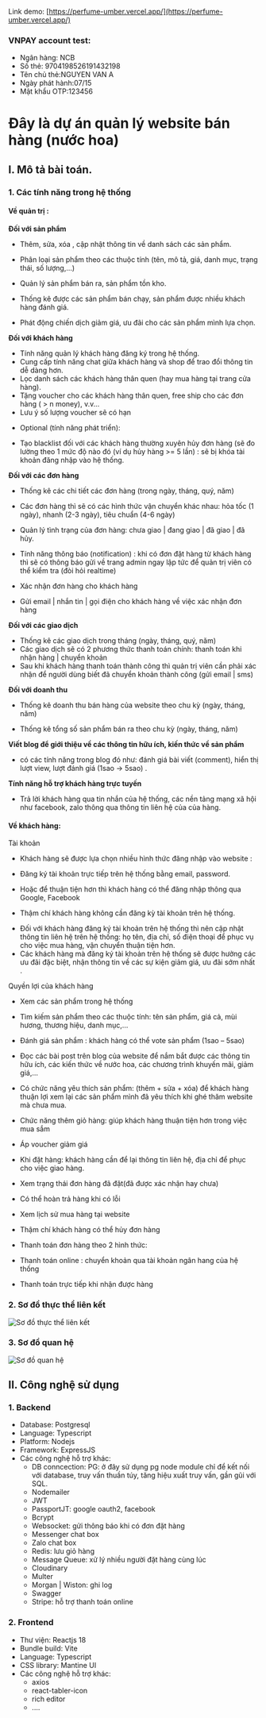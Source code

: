 Link demo: [https://perfume-umber.vercel.app/](https://perfume-umber.vercel.app/) 
### VNPAY account test:
- Ngân hàng: NCB
- Số thẻ: 9704198526191432198
- Tên chủ thẻ:NGUYEN VAN A
- Ngày phát hành:07/15
- Mật khẩu OTP:123456 
# Đây là dự án quản lý website bán hàng (nước hoa)

## I. Mô tả bài toán.

### 1. Các tính năng trong hệ thống

#### **Về quản trị** :

**Đối với sản phẩm**

-   Thêm, sửa, xóa , cập nhật thông tin về danh sách các sản phẩm.
-   Phân loại sản phẩm theo các thuộc tính (tên, mô tả, giá, danh mục, trạng thái, số lượng,...)

-   Quản lý sản phẩm bán ra, sản phẩm tồn kho.

-   Thống kê được các sản phẩm bán chạy, sản phẩm được nhiều khách hàng đánh giá.
-   Phát động chiến dịch giảm giá, ưu đãi cho các sản phẩm mình lựa chọn.

**Đối với khách hàng**

-   Tính năng quản lý khách hàng đăng ký trong hệ thống.
-   Cung cấp tính năng chat giữa khách hàng và shop để trao đổi thông tin dễ dàng hơn.
-   Lọc danh sách các khách hàng thân quen (hay mua hàng tại trang cửa hàng).
-   Tặng voucher cho các khách hàng thân quen, free ship cho các đơn hàng ( > n money), v.v...
-   Lưu ý số lượng voucher sẽ có hạn

*   Optional (tính năng phát triển):

-   Tạo blacklist đối với các khách hàng thường xuyên hủy đơn hàng (sẽ đo lường theo 1 mức độ nào đó (ví dụ hủy hàng >= 5 lần) : sẽ bị khóa tài khoản đăng nhập vào hệ thống.

**Đối với các đơn hàng**

-   Thống kê các chi tiết các đơn hàng (trong ngày, tháng, quý, năm)
-   Các đơn hàng thì sẽ có các hình thức vận chuyển khác nhau: hỏa tốc (1 ngày), nhanh (2-3 ngày), tiêu chuẩn (4-6 ngày)

-   Quản lý tình trạng của đơn hàng: chưa giao | đang giao | đã giao | đã hủy.
-   Tính năng thông báo (notification) : khi có đơn đặt hàng từ khách hàng thì sẽ có thông báo gửi về trang admin ngay lập tức để quản trị viên có thể kiểm tra (đòi hỏi realtime)
-   Xác nhận đơn hàng cho khách hàng
-   Gửi email | nhắn tin | gọi điện cho khách hàng về việc xác nhận đơn hàng

**Đối với các giao dịch**

-   Thống kê các giao dịch trong tháng (ngày, tháng, quý, năm)
-   Các giao dịch sẽ có 2 phương thức thanh toán chính: thanh toán khi nhận hàng | chuyển khoản
-   Sau khi khách hàng thanh toán thành công thì quản trị viên cần phải xác nhận để người dùng biết đã chuyển khoản thành công (gửi email | sms)

**Đối với doanh thu**

-   Thống kê doanh thu bán hàng của website theo chu kỳ (ngày, tháng, năm)

-   Thống kê tổng số sản phẩm bán ra theo chu kỳ (ngày, tháng, năm)

**Viết blog để giới thiệu về các thông tin hữu ích, kiến thức về sản phẩm**

-   có các tính năng trong blog đó như: đánh giá bài viết (comment), hiển thị lượt view, lượt đánh giá (1sao -> 5sao) .

**Tính năng hỗ trợ khách hàng trực tuyến**

-   Trả lời khách hàng qua tin nhắn của hệ thống, các nền tảng mạng xã hội như facebook, zalo thông qua thông tin liên hệ của của hàng.

#### **Về khách hàng:**

Tài khoản

-   Khách hàng sẽ được lựa chọn nhiều hình thức đăng nhập vào website :

*   Đăng ký tài khoản trực tiếp trên hệ thống bằng email, password.

*   Hoặc để thuận tiện hơn thì khách hàng có thể đăng nhập thông qua Google, Facebook

*   Thậm chí khách hàng không cần đăng kỳ tài khoản trên hệ thống.

-   Đối với khách hàng đăng ký tài khoản trên hệ thống thì nên cập nhật thông tin liên hệ trên hệ thống: họ tên, địa chỉ, số điện thoại để phục vụ cho việc mua hàng, vận chuyển thuận tiện hơn.
-   Các khách hàng mà đăng ký tài khoản trên hệ thống sẽ được hưởng các ưu đãi đặc biệt, nhận thông tin về các sự kiện giảm giá, ưu đãi sớm nhất .

Quyền lợi của khách hàng

-   Xem các sản phẩm trong hệ thống
-   Tìm kiếm sản phẩm theo các thuộc tính: tên sản phẩm, giá cả, mùi hương, thương hiệu, danh mục,…
-   Đánh giá sản phẩm : khách hàng có thể vote sản phẩm (1sao – 5sao)

-   Đọc các bài post trên blog của website để nắm bắt được các thông tin hữu ích, các kiến thức về nước hoa, các chương trình khuyến mãi, giảm giá,...

-   Có chức năng yêu thích sản phẩm: (thêm + sửa + xóa) để khách hàng thuận lợi xem lại các sản phẩm mình đã yêu thích khi ghé thăm website mà chưa mua.
-   Chức năng thêm giỏ hàng: giúp khách hàng thuận tiện hơn trong việc mua sắm
-   Áp voucher giảm giá

-   Khi đặt hàng: khách hàng cần để lại thông tin liên hệ, địa chỉ để phục cho việc giao hàng.
-   Xem trạng thái đơn hàng đã đặt(đã được xác nhận hay chưa)

-   Có thể hoàn trả hàng khi có lỗi
-   Xem lịch sử mua hàng tại website
-   Thậm chí khách hàng có thể hủy đơn hàng
-   Thanh toán đơn hàng theo 2 hình thức:

*   Thanh toán online : chuyển khoản qua tài khoản ngân hang của hệ thống

*   Thanh toán trực tiếp khi nhận được hàng

### 2. Sơ đồ thực thể liên kết

![Sơ đồ thực thể liên kết](https://res.cloudinary.com/dlbpgaw8k/image/upload/v1689872488/perfume/website_b%C3%A1n_n%C6%B0%E1%BB%9Bc_hoa_%C4%91%E1%BA%B3ng_s_c%E1%BA%A5p_fsxywt.png)

### 3. Sơ đồ quan hệ

![Sơ đồ quan hệ](https://res.cloudinary.com/dlbpgaw8k/image/upload/v1689872815/perfume/charm_g7ylci.png)

## II. Công nghệ sử dụng

### 1. Backend

-   Database: Postgresql
-   Language: Typescript
-   Platform: Nodejs
-   Framework: ExpressJS
-   Các công nghệ hỗ trợ khác:
    -   DB conncection: PG: ở đây sử dụng pg node module chỉ để kết nối với database, truy vấn thuần túy, tăng hiệu xuất truy vấn, gần gũi với SQL.
    -   Nodemailer
    -   JWT
    -   PassportJT: google oauth2, facebook
    -   Bcrypt
    -   Websocket: gửi thông báo khi có đơn đặt hàng
    -   Messenger chat box
    -   Zalo chat box
    -   Redis: lưu giỏ hàng
    -   Message Queue: xử lý nhiều người đặt hàng cùng lúc
    -   Cloudinary
    -   Multer
    -   Morgan | Wiston: ghi log
    -   Swagger
    -   Stripe: hỗ trợ thanh toán online

### 2. Frontend

-   Thư viện: Reactjs 18
-   Bundle build: Vite
-   Language: Typescript
-   CSS library: Mantine UI
-   Các công nghệ hỗ trợ khác:
    -   axios
    -   react-tabler-icon
    -   rich editor
    -   ....
